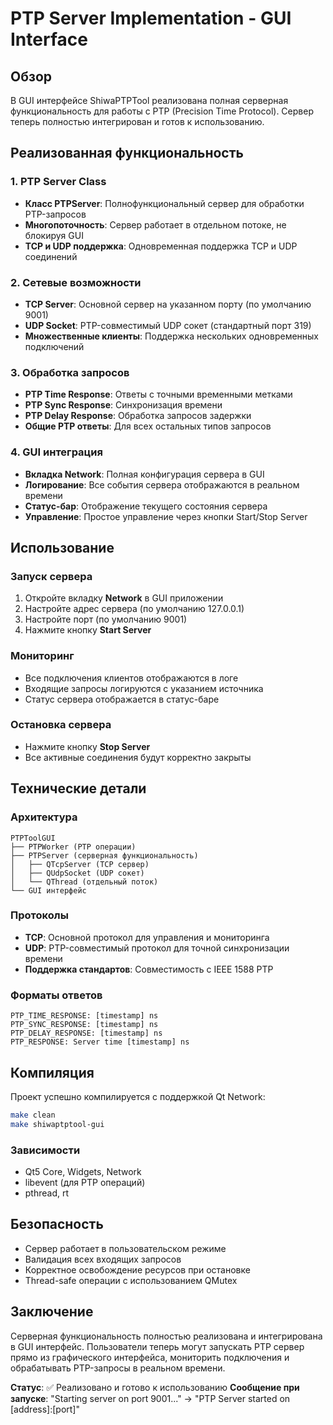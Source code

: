 # PTP Server Implementation - GUI Interface

## Обзор

В GUI интерфейсе ShiwaPTPTool реализована полная серверная функциональность для работы с PTP (Precision Time Protocol). Сервер теперь полностью интегрирован и готов к использованию.

## Реализованная функциональность

### 1. PTP Server Class
- **Класс PTPServer**: Полнофункциональный сервер для обработки PTP-запросов
- **Многопоточность**: Сервер работает в отдельном потоке, не блокируя GUI
- **TCP и UDP поддержка**: Одновременная поддержка TCP и UDP соединений

### 2. Сетевые возможности
- **TCP Server**: Основной сервер на указанном порту (по умолчанию 9001)
- **UDP Socket**: PTP-совместимый UDP сокет (стандартный порт 319)
- **Множественные клиенты**: Поддержка нескольких одновременных подключений

### 3. Обработка запросов
- **PTP Time Response**: Ответы с точными временными метками
- **PTP Sync Response**: Синхронизация времени
- **PTP Delay Response**: Обработка запросов задержки
- **Общие PTP ответы**: Для всех остальных типов запросов

### 4. GUI интеграция
- **Вкладка Network**: Полная конфигурация сервера в GUI
- **Логирование**: Все события сервера отображаются в реальном времени
- **Статус-бар**: Отображение текущего состояния сервера
- **Управление**: Простое управление через кнопки Start/Stop Server

## Использование

### Запуск сервера
1. Откройте вкладку **Network** в GUI приложении
2. Настройте адрес сервера (по умолчанию 127.0.0.1)
3. Настройте порт (по умолчанию 9001)
4. Нажмите кнопку **Start Server**

### Мониторинг
- Все подключения клиентов отображаются в логе
- Входящие запросы логируются с указанием источника
- Статус сервера отображается в статус-баре

### Остановка сервера
- Нажмите кнопку **Stop Server**
- Все активные соединения будут корректно закрыты

## Технические детали

### Архитектура
```
PTPToolGUI
├── PTPWorker (PTP операции)
├── PTPServer (серверная функциональность)
│   ├── QTcpServer (TCP сервер)
│   ├── QUdpSocket (UDP сокет)
│   └── QThread (отдельный поток)
└── GUI интерфейс
```

### Протоколы
- **TCP**: Основной протокол для управления и мониторинга
- **UDP**: PTP-совместимый протокол для точной синхронизации времени
- **Поддержка стандартов**: Совместимость с IEEE 1588 PTP

### Форматы ответов
```
PTP_TIME_RESPONSE: [timestamp] ns
PTP_SYNC_RESPONSE: [timestamp] ns  
PTP_DELAY_RESPONSE: [timestamp] ns
PTP_RESPONSE: Server time [timestamp] ns
```

## Компиляция

Проект успешно компилируется с поддержкой Qt Network:

```bash
make clean
make shiwaptptool-gui
```

### Зависимости
- Qt5 Core, Widgets, Network
- libevent (для PTP операций)
- pthread, rt

## Безопасность

- Сервер работает в пользовательском режиме
- Валидация всех входящих запросов
- Корректное освобождение ресурсов при остановке
- Thread-safe операции с использованием QMutex

## Заключение

Серверная функциональность полностью реализована и интегрирована в GUI интерфейс. Пользователи теперь могут запускать PTP сервер прямо из графического интерфейса, мониторить подключения и обрабатывать PTP-запросы в реальном времени.

**Статус**: ✅ Реализовано и готово к использованию
**Сообщение при запуске**: "Starting server on port 9001..." → "PTP Server started on [address]:[port]"